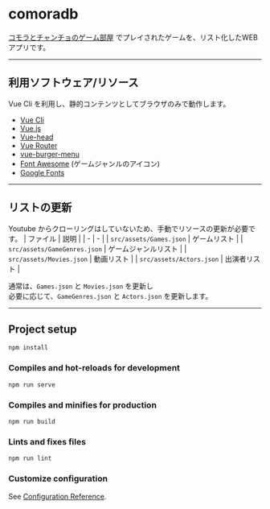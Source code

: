 # comoradb

[コモラとチャンチョのゲーム部屋](https://www.youtube.com/channel/UC5fwtXKwDpgboOud4DbjQTg/videos) でプレイされたゲームを、リスト化したWEBアプリです。

---

## 利用ソフトウェア/リソース

Vue Cli を利用し、静的コンテンツとしてブラウザのみで動作します。

* [Vue Cli](https://cli.vuejs.org)
* [Vue.js](https://jp.vuejs.org/index.html)
* [Vue-head](https://www.npmjs.com/package/vue-head)
* [Vue Router](https://router.vuejs.org/ja/)
* [vue-burger-menu](https://github.com/mbj36/vue-burger-menu)
* [Font Awesome](https://fontawesome.com) (ゲームジャンルのアイコン)
* [Google Fonts](https://googlefonts.github.io/japanese/#roundedmplus1c)

---

## リストの更新

Youtube からクローリングはしていないため、手動でリソースの更新が必要です。
| ファイル | 説明 |
| - | - |
| `src/assets/Games.json` | ゲームリスト |
| `src/assets/GameGenres.json` | ゲームジャンルリスト |
| `src/assets/Movies.json` | 動画リスト |
| `src/assets/Actors.json` | 出演者リスト |

通常は、`Games.json` と `Movies.json` を更新し  
必要に応じて、`GameGenres.json` と `Actors.json` を更新します。

---

## Project setup
```
npm install
```

### Compiles and hot-reloads for development
```
npm run serve
```

### Compiles and minifies for production
```
npm run build
```

### Lints and fixes files
```
npm run lint
```

### Customize configuration
See [Configuration Reference](https://cli.vuejs.org/config/).

